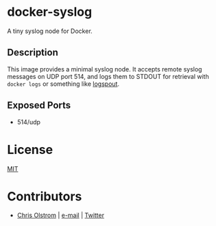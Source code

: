 # docker-syslog

A tiny syslog node for Docker.

## Description

This image provides a minimal syslog node. It accepts remote syslog messages on
UDP port 514, and logs them to STDOUT for retrieval with `docker logs` or
something like [logspout](https://github.com/gliderlabs/logspout).

## Exposed Ports

* 514/udp

# License

[MIT](https://tldrlegal.com/license/mit-license)

# Contributors

* [Chris Olstrom](https://colstrom.github.io/) | [e-mail](mailto:chris@olstrom.com) | [Twitter](https://twitter.com/ChrisOlstrom)

